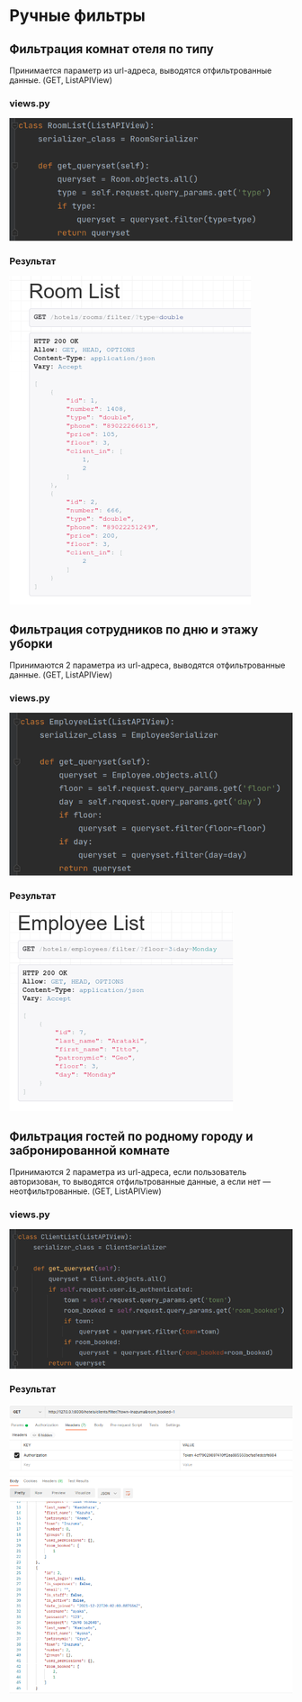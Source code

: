 # Ручные фильтры

## Фильтрация комнат отеля по типу
Принимается параметр из url-адреса, выводятся отфильтрованные данные. (GET, ListAPIView)
### views.py
![code](2.png)
### Результат
![result](1.png)

## Фильтрация сотрудников по дню и этажу уборки
Принимаются 2 параметра из url-адреса, выводятся отфильтрованные данные. (GET, ListAPIView)
### views.py
![code](4.png)
### Результат
![result](3.png)

## Фильтрация гостей по родному городу и забронированной комнате
Принимаются 2 параметра из url-адреса, если пользователь авторизован, то выводятся отфильтрованные данные, а если нет — 
неотфильтрованные. (GET, ListAPIView)
### views.py
![code](6.png)
### Результат
![result](5.png)
